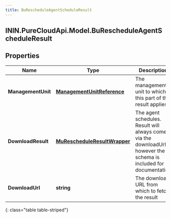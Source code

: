 ```yaml
---
title: BuRescheduleAgentScheduleResult
---
```

## ININ.PureCloudApi.Model.BuRescheduleAgentScheduleResult

## Properties

|Name | Type | Description | Notes|
|------------ | ------------- | ------------- | -------------|
| **ManagementUnit** | [**ManagementUnitReference**](ManagementUnitReference.html) | The management unit to which this part of the result applies | [optional] |
| **DownloadResult** | [**MuRescheduleResultWrapper**](MuRescheduleResultWrapper.html) | The agent schedules.  Result will always come via the downloadUrl; however the schema is included for documentation | [optional] |
| **DownloadUrl** | **string** | The download URL from which to fetch the result | [optional] |
{: class="table table-striped"}


